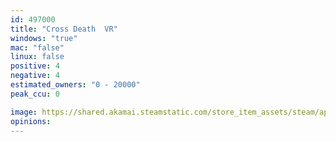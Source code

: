 ```yaml
---
id: 497000
title: "Cross Death  VR"
windows: "true"
mac: "false"
linux: false
positive: 4
negative: 4
estimated_owners: "0 - 20000"
peak_ccu: 0

image: https://shared.akamai.steamstatic.com/store_item_assets/steam/apps/497000/header.jpg?t=1510348948
opinions:
---
```

